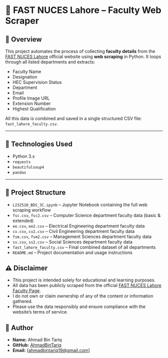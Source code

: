 # 🏫 FAST NUCES Lahore – Faculty Web Scraper

## 📌 Overview

This project automates the process of collecting **faculty details** from the [FAST NUCES Lahore](https://lhr.nu.edu.pk/faculty/) official website using **web scraping** in Python. It loops through all listed departments and extracts:

- Faculty Name  
- Designation  
- HEC Supervision Status  
- Department  
- Email  
- Profile Image URL  
- Extension Number  
- Highest Qualification  

All this data is combined and saved in a single structured CSV file: `fast_lahore_faculty.csv`.

---

## 🧰 Technologies Used

- Python 3.x  
- `requests`  
- `beautifulsoup4`  
- `pandas`  

---

## 📂 Project Structure

- `L232510_BDS_3C.ipynb` – Jupyter Notebook containing the full web scraping workflow  
- `fsc.csv`, `fsc2.csv` – Computer Science department faculty data (basic & extended)  
- `ee.csv`, `ee2.csv` – Electrical Engineering department faculty data  
- `cv.csv`, `cv2.csv` – Civil Engineering department faculty data  
- `fsm.csv`, `fsm2.csv` – Management Sciences department faculty data  
- `ss.csv`, `ss2.csv` – Social Sciences department faculty data  
- `fast_lahore_faculty.csv` – Final combined dataset of all departments  
- `README.md` – Project documentation and usage instructions  

## ⚠️ Disclaimer

- This project is intended solely for educational and learning purposes.  
- All data has been publicly scraped from the official [FAST NUCES Lahore Faculty Page](https://lhr.nu.edu.pk/faculty/).  
- I do not own or claim ownership of any of the content or information gathered.  
- Please use the data responsibly and ensure compliance with the website’s terms of service.

## 👤 Author

- **Name:** Ahmad Bin Tariq   
- **GitHub:** [AhmadBinTariq](https://github.com/AhmadBinTariq)  
- **Email:** [ahmadbintariq19@gmail.com]  

